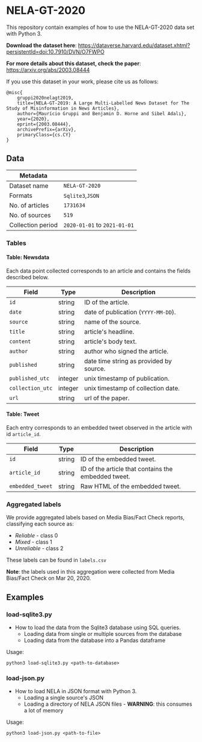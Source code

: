 # NELA-GT-2020

This repository contain examples of how to use the NELA-GT-2020 data set with Python 3.

__Download the dataset here__: https://dataverse.harvard.edu/dataset.xhtml?persistentId=doi:10.7910/DVN/O7FWPO

__For more details about this dataset, check the paper__:
https://arxiv.org/abs/2003.08444

If you use this dataset in your work, please cite us as follows: <br>
```
@misc{
    gruppi2020nelagt2019,
    title={NELA-GT-2019: A Large Multi-Labelled News Dataset for The Study of Misinformation in News Articles},
    author={Maurício Gruppi and Benjamin D. Horne and Sibel Adalı},
    year={2020},
    eprint={2003.08444},
    archivePrefix={arXiv},
    primaryClass={cs.CY}
}
```
## Data

Metadata||
---|---
Dataset name|`NELA-GT-2020`
Formats|`Sqlite3`,`JSON`
No. of articles|`1731634`
No. of sources|`519`
Collection period|`2020-01-01` to `2021-01-01`

### Tables

#### Table: Newsdata

Each data point collected corresponds to an article and contains the fields described below.

|Field | Type | Description|
---|---|---
`id` | string | ID of the article.
`date` | string | date of publication (`YYYY-MM-DD`).
`source` | string | name of the source.
`title` | string | article's headline.
`content` | string | article's body text.
`author` | string | author who signed the article.
`published` | string | date time string as provided by source.
`published_utc` | integer | unix timestamp of publication.
`collection_utc` | integer | unix timestamp of collection date.
`url` | string  | url of the paper.


#### Table: Tweet

Each entry corresponds to an embedded tweet observed in the article with id `article_id`.

|Field| Type| Description|
---|---|---
`id` | string | ID of the embedded tweet.
`article_id` | string | ID of the article that contains the embedded tweet.
`embedded_tweet` | string | Raw HTML of the embedded tweet.

### Aggregated labels

We provide aggregated labels based on Media Bias/Fact Check reports, classifying each source as:

* _Reliable_ - class 0
* _Mixed_ - class 1
* _Unreliable_ - class 2

These labels can be found in `labels.csv`

__Note__: the labels used in this aggregation were collected from Media Bias/Fact Check on Mar 20, 2020.


## Examples
###  load-sqlite3.py

* How to load the data from the Sqlite3 database using SQL queries.
  + Loading data from single or multiple sources from the database
  + Loading data from the database into a Pandas dataframe

Usage:
```
python3 load-sqlite3.py <path-to-database>
```

###  load-json.py

* How to load NELA in JSON format with Python 3.
  + Loading a single source's JSON
  + Loading a directory of NELA JSON files - **WARNING**: this consumes a lot of memory

Usage:
```
python3 load-json.py <path-to-file>
```
